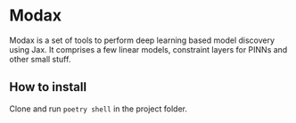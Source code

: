 # Modax

Modax is a set of tools to perform deep learning based model discovery using Jax. It comprises a few linear models, constraint layers for PINNs and other small stuff.

## How to install

Clone and run `poetry shell` in the project folder.

